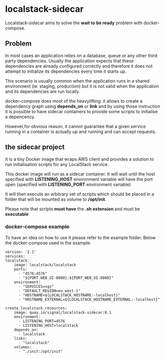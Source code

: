 
# localstack-sidecar

Localstack-sidecar aims to solve the **wait to be ready** problem with docker-compose.

## Problem
In most cases an application relies on a database, queue or any other third party dependencies. Usually the application expects that these dependencies are already configured correctly and therefore it does not attempt to initialize its dependencies every time it starts up.

This scenario is usually common when the application runs in a shared environment (ie: staging, production) but it is not valid when the application and its dependencies are run locally.

docker-compose does most of the heavylifting: it allows to create a dependency graph using  **depends_on** or **link** and by using those instruction it is possible to have sidecar containers to provide some scripts to  initialise a depencency.

However,for obvious reason, it cannot guarantee that a given service running in a container is actually up and running and can accept requests.

## the sidecar project  

It is a tiny Docker image that wraps AWS client and provides a solution to run initialisation scripts for any LocalStack service.

This docker image will run as a sidecar container. It will wait until the host specified with **LISTENING_HOST** environment variable will have the port open (specified with **LISTENING_PORT** environment variable)

It will then execute an arbitrary set of scripts which should be placed in a folder that will be mounted as volume to **/opt/init**.

Please note that scripts **must have** the **.sh extension** and must be **executable**	

### docker-compose example

To have an idea on how to use it please refer to the example folder.
Below the docker-compose used in the example.


    version: '2.1'
    services:
    localstack:
        image: localstack/localstack
        ports:
          - "4576:4576"
          - "${PORT_WEB_UI-8080}:${PORT_WEB_UI-8080}"
        environment:
          - "SERVICES=sqs"
          - "DEFAULT_REGION=eu-west-1"
          - "HOSTNAME=${LOCALSTACK_HOSTNAME:-localhost}"
          - "HOSTNAME_EXTERNAL=${LOCALSTACK_HOSTNAME_EXTERNAL:-localhost}"

    create_localstack_resources:
        image: quay.io/signal/localstack-sidecar:0.1
        environment:
          - LISTENING_PORT=4576
          - LISTENING_HOST=localstack
        depends_on:
          - localstack
        links:
          - "localstack"
        volumes:
          - "./init:/opt/init"


